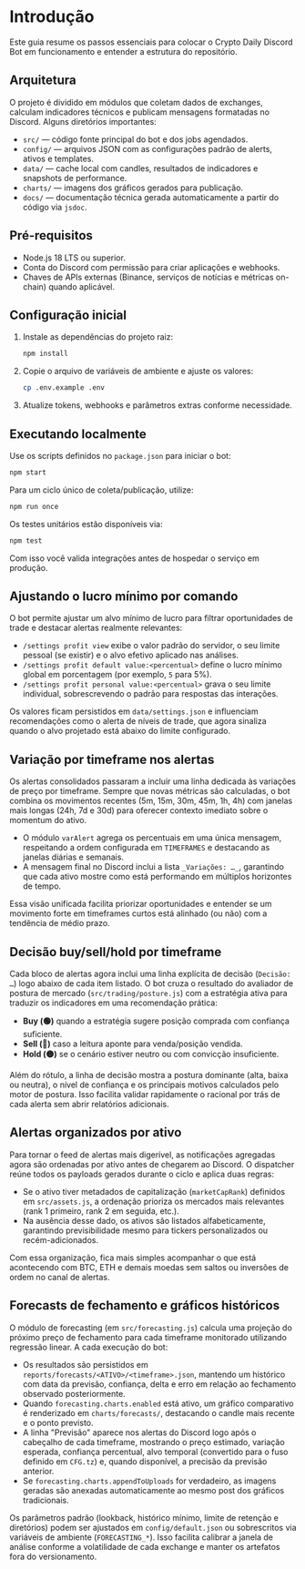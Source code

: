 # Introdução

Este guia resume os passos essenciais para colocar o Crypto Daily Discord Bot em funcionamento e entender a estrutura do repositório.

## Arquitetura

O projeto é dividido em módulos que coletam dados de exchanges, calculam indicadores técnicos e publicam mensagens formatadas no Discord. Alguns diretórios importantes:

- `src/` — código fonte principal do bot e dos jobs agendados.
- `config/` — arquivos JSON com as configurações padrão de alerts, ativos e templates.
- `data/` — cache local com candles, resultados de indicadores e snapshots de performance.
- `charts/` — imagens dos gráficos gerados para publicação.
- `docs/` — documentação técnica gerada automaticamente a partir do código via `jsdoc`.

## Pré-requisitos

- Node.js 18 LTS ou superior.
- Conta do Discord com permissão para criar aplicações e webhooks.
- Chaves de APIs externas (Binance, serviços de notícias e métricas on-chain) quando aplicável.

## Configuração inicial

1. Instale as dependências do projeto raiz:
   ```bash
   npm install
   ```
2. Copie o arquivo de variáveis de ambiente e ajuste os valores:
   ```bash
   cp .env.example .env
   ```
3. Atualize tokens, webhooks e parâmetros extras conforme necessidade.

## Executando localmente

Use os scripts definidos no `package.json` para iniciar o bot:

```bash
npm start
```

Para um ciclo único de coleta/publicação, utilize:

```bash
npm run once
```

Os testes unitários estão disponíveis via:

```bash
npm test
```

Com isso você valida integrações antes de hospedar o serviço em produção.

## Ajustando o lucro mínimo por comando

O bot permite ajustar um alvo mínimo de lucro para filtrar oportunidades de trade e destacar alertas realmente relevantes:

- `/settings profit view` exibe o valor padrão do servidor, o seu limite pessoal (se existir) e o alvo efetivo aplicado nas análises.
- `/settings profit default value:<percentual>` define o lucro mínimo global em porcentagem (por exemplo, `5` para 5%).
- `/settings profit personal value:<percentual>` grava o seu limite individual, sobrescrevendo o padrão para respostas das interações.

Os valores ficam persistidos em `data/settings.json` e influenciam recomendações como o alerta de níveis de trade, que agora sinaliza quando o alvo projetado está abaixo do limite configurado.

## Variação por timeframe nos alertas

Os alertas consolidados passaram a incluir uma linha dedicada às variações de preço por timeframe. Sempre que novas métricas são calculadas, o bot combina os movimentos recentes (5m, 15m, 30m, 45m, 1h, 4h) com janelas mais longas (24h, 7d e 30d) para oferecer contexto imediato sobre o momentum do ativo.

- O módulo `varAlert` agrega os percentuais em uma única mensagem, respeitando a ordem configurada em `TIMEFRAMES` e destacando as janelas diárias e semanais.
- A mensagem final no Discord inclui a lista `_Variações: …_`, garantindo que cada ativo mostre como está performando em múltiplos horizontes de tempo.

Essa visão unificada facilita priorizar oportunidades e entender se um movimento forte em timeframes curtos está alinhado (ou não) com a tendência de médio prazo.

## Decisão buy/sell/hold por timeframe

Cada bloco de alertas agora inclui uma linha explícita de decisão (`Decisão: …`) logo abaixo de cada item listado. O bot cruza o resultado do avaliador de postura de mercado (`src/trading/posture.js`) com a estratégia ativa para traduzir os indicadores em uma recomendação prática:

- **Buy (🟢)** quando a estratégia sugere posição comprada com confiança suficiente.
- **Sell (🔴)** caso a leitura aponte para venda/posição vendida.
- **Hold (🟡)** se o cenário estiver neutro ou com convicção insuficiente.

Além do rótulo, a linha de decisão mostra a postura dominante (alta, baixa ou neutra), o nível de confiança e os principais motivos calculados pelo motor de postura. Isso facilita validar rapidamente o racional por trás de cada alerta sem abrir relatórios adicionais.

## Alertas organizados por ativo

Para tornar o feed de alertas mais digerível, as notificações agregadas agora são ordenadas por ativo antes de chegarem ao Discord. O dispatcher reúne todos os payloads gerados durante o ciclo e aplica duas regras:

- Se o ativo tiver metadados de capitalização (`marketCapRank`) definidos em `src/assets.js`, a ordenação prioriza os mercados mais relevantes (rank 1 primeiro, rank 2 em seguida, etc.).
- Na ausência desse dado, os ativos são listados alfabeticamente, garantindo previsibilidade mesmo para tickers personalizados ou recém-adicionados.

Com essa organização, fica mais simples acompanhar o que está acontecendo com BTC, ETH e demais moedas sem saltos ou inversões de ordem no canal de alertas.

## Forecasts de fechamento e gráficos históricos

O módulo de forecasting (em `src/forecasting.js`) calcula uma projeção do próximo preço de fechamento para cada timeframe monitorado utilizando regressão linear. A cada execução do bot:

- Os resultados são persistidos em `reports/forecasts/<ATIVO>/<timeframe>.json`, mantendo um histórico com data da previsão, confiança, delta e erro em relação ao fechamento observado posteriormente.
- Quando `forecasting.charts.enabled` está ativo, um gráfico comparativo é renderizado em `charts/forecasts/`, destacando o candle mais recente e o ponto previsto.
- A linha "Previsão" aparece nos alertas do Discord logo após o cabeçalho de cada timeframe, mostrando o preço estimado, variação esperada, confiança percentual, alvo temporal (convertido para o fuso definido em `CFG.tz`) e, quando disponível, a precisão da previsão anterior.
- Se `forecasting.charts.appendToUploads` for verdadeiro, as imagens geradas são anexadas automaticamente ao mesmo post dos gráficos tradicionais.

Os parâmetros padrão (lookback, histórico mínimo, limite de retenção e diretórios) podem ser ajustados em `config/default.json` ou sobrescritos via variáveis de ambiente (`FORECASTING_*`). Isso facilita calibrar a janela de análise conforme a volatilidade de cada exchange e manter os artefatos fora do versionamento.

